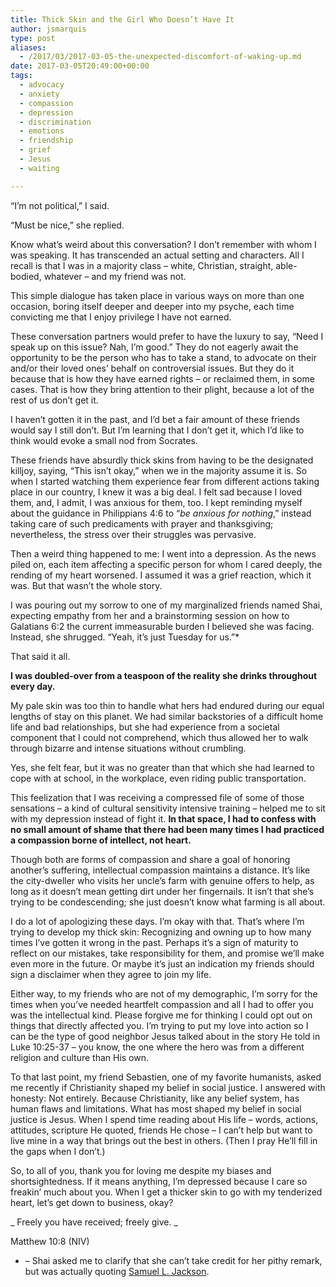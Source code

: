 ```yaml
---
title: Thick Skin and the Girl Who Doesn’t Have It
author: jsmarquis
type: post
aliases:
  - /2017/03/2017-03-05-the-unexpected-discomfort-of-waking-up.md
date: 2017-03-05T20:49:00+00:00
tags:
  - advocacy
  - anxiety
  - compassion
  - depression
  - discrimination
  - emotions
  - friendship
  - grief
  - Jesus
  - waiting

---
```


“I’m not political,” I said.

“Must be nice,” she replied.

Know what’s weird about this conversation? I don’t remember with whom I was speaking. It has transcended an actual setting and characters. All I recall is that I was in a majority class &#8211; white, Christian, straight, able-bodied, whatever &#8211; and my friend was not.

This simple dialogue has taken place in various ways on more than one occasion, boring itself deeper and deeper into my psyche, each time convicting me that I enjoy privilege I have not earned.

These conversation partners would prefer to have the luxury to say, “Need I speak up on this issue? Nah, I’m good.” They do not eagerly await the opportunity to be the person who has to take a stand, to advocate on their and/or their loved ones’ behalf on controversial issues. But they do it because that is how they have earned rights &#8211; or reclaimed them, in some cases. That is how they bring attention to their plight, because a lot of the rest of us don’t get it.

I haven’t gotten it in the past, and I’d bet a fair amount of these friends would say I still don’t. But I’m learning that I don’t get it, which I’d like to think would evoke a small nod from Socrates.

These friends have absurdly thick skins from having to be the designated killjoy, saying, “This isn’t okay,” when we in the majority assume it is. So when I started watching them experience fear from different actions taking place in our country, I knew it was a big deal. I felt sad because I loved them, and, I admit, I was anxious for them, too. I kept reminding myself about the guidance in Philippians 4:6 to “_be anxious for nothing_,” instead taking care of such predicaments with prayer and thanksgiving; nevertheless, the stress over their struggles was pervasive.

Then a weird thing happened to me: I went into a depression. As the news piled on, each item affecting a specific person for whom I cared deeply, the rending of my heart worsened. I assumed it was a grief reaction, which it was. But that wasn’t the whole story.

I was pouring out my sorrow to one of my marginalized friends named Shai, expecting empathy from her and a brainstorming session on how to Galatians 6:2 the current immeasurable burden I believed she was facing. Instead, she shrugged. “Yeah, it’s just Tuesday for us.”*

That said it all.

**I was doubled-over from a teaspoon of the reality she drinks throughout every day.&nbsp;**

My pale skin was too thin to handle what hers had endured during our equal lengths of stay on this planet. We had similar backstories of a difficult home life and bad relationships, but she had experience from a societal component that I could not comprehend, which thus allowed her to walk through bizarre and intense situations without crumbling.

Yes, she felt fear, but it was no greater than that which she had learned to cope with at school, in the workplace, even riding public transportation.

This feelization that I was receiving a compressed file of some of those sensations &#8211; a kind of cultural sensitivity intensive training &#8211; helped me to sit with my depression instead of fight it. **In that space, I had to confess with no small amount of shame that there had been many times I had practiced a compassion borne of intellect, not heart.&nbsp;**

Though both are forms of compassion and share a goal of honoring another’s suffering, intellectual compassion maintains a distance. It’s like the city-dweller who visits her uncle’s farm with genuine offers to help, as long as it doesn’t mean getting dirt under her fingernails. It isn’t that she’s trying to be condescending; she just doesn’t know what farming is all about.

I do a lot of apologizing these days. I’m okay with that. That’s where I’m trying to develop my thick skin: Recognizing and owning up to how many times I’ve gotten it wrong in the past. Perhaps it’s a sign of maturity to reflect on our mistakes, take responsibility for them, and promise we’ll make even more in the future. Or maybe it’s just an indication my friends should sign a disclaimer when they agree to join my life.

Either way, to my friends who are not of my demographic, I’m sorry for the times when you’ve needed heartfelt compassion and all I had to offer you was the intellectual kind. Please forgive me for thinking I could opt out on things that directly affected you. I’m trying to put my love into action so I can be the type of good neighbor Jesus talked about in the story He told in Luke 10:25-37 &#8211; you know, the one where the hero was from a different religion and culture than His own.

To that last point, my friend Sebastien, one of my favorite humanists, asked me recently if Christianity shaped my belief in social justice. I answered with honesty: Not entirely. Because Christianity, like any belief system, has human flaws and limitations. What has most shaped my belief in social justice is Jesus. When I spend time reading about His life &#8211; words, actions, attitudes, scripture He quoted, friends He chose &#8211; I can’t help but want to live mine in a way that brings out the best in others. (Then I pray He’ll fill in the gaps when I don’t.)

So, to all of you, thank you for loving me despite my biases and shortsightedness. If it means anything, I’m depressed because I care so freakin’ much about you. When I get a thicker skin to go with my tenderized heart, let&#8217;s get down to business, okay?

_
Freely you have received; freely give. _

Matthew 10:8 (NIV)

* &#8211; Shai asked me to clarify that she can&#8217;t take credit for her pithy remark, but was actually quoting <a href="https://www.reddit.com/r/todayilearned/comments/1n7a6l/til_that_during_the_filming_of_django_unchained/" target="_blank">Samuel L. Jackson</a>.